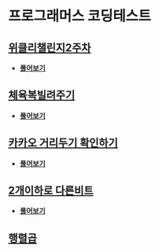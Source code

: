 # 프로그래머스 코딩테스트

## [위클리챌린지2주차](https://github.com/myungsworld/algorithm-go/blob/main/weekly_challenge2/solution.go)
  - [**풀어보기**](https://programmers.co.kr/learn/courses/30/lessons/83201)
## [체육복빌려주기](https://github.com/myungsworld/algorithm-go/blob/main/gym_suit/solution.go)
  - [**풀어보기**](https://programmers.co.kr/learn/courses/30/lessons/42862)
## [카카오 거리두기 확인하기](https://github.com/myungsworld/algorithm-go/blob/main/kakao_keep_distance/solution.go)
  - [**풀어보기**](https://programmers.co.kr/learn/courses/30/lessons/81302)
## [2개이하로 다른비트](https://github.com/myungsworld/algorithm-go/blob/main/month_code_challenge_season_2/solution.go)
  - [**풀어보기**](https://programmers.co.kr/learn/courses/30/lessons/77885)
## [행렬곱]()

